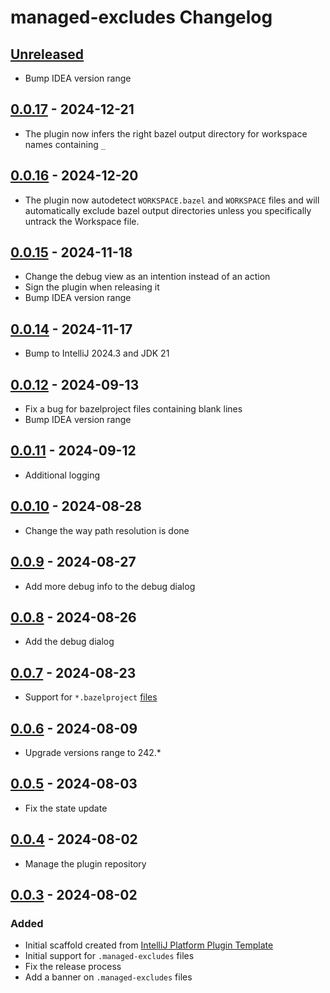 <!-- Keep a Changelog guide -> https://keepachangelog.com -->

# managed-excludes Changelog

## [Unreleased]

- Bump IDEA version range

## [0.0.17] - 2024-12-21

- The plugin now infers the right bazel output directory for workspace names containing `_`

## [0.0.16] - 2024-12-20

- The plugin now autodetect `WORKSPACE.bazel` and `WORKSPACE` files and will automatically 
exclude bazel output directories unless you specifically untrack the Workspace file.

## [0.0.15] - 2024-11-18

- Change the debug view as an intention instead of an action
- Sign the plugin when releasing it
- Bump IDEA version range

## [0.0.14] - 2024-11-17

- Bump to IntelliJ 2024.3 and JDK 21

## [0.0.12] - 2024-09-13

- Fix a bug for bazelproject files containing blank lines
- Bump IDEA version range

## [0.0.11] - 2024-09-12

- Additional logging

## [0.0.10] - 2024-08-28

- Change the way path resolution is done

## [0.0.9] - 2024-08-27

- Add more debug info to the debug dialog

## [0.0.8] - 2024-08-26

- Add the debug dialog

## [0.0.7] - 2024-08-23

- Support for `*.bazelproject` [files](https://ij.bazel.build/docs/project-views.html)

## [0.0.6] - 2024-08-09

- Upgrade versions range to 242.*

## [0.0.5] - 2024-08-03

- Fix the state update

## [0.0.4] - 2024-08-02

- Manage the plugin repository

## [0.0.3] - 2024-08-02

### Added

- Initial scaffold created from [IntelliJ Platform Plugin Template](https://github.com/JetBrains/intellij-platform-plugin-template)
- Initial support for `.managed-excludes` files
- Fix the release process
- Add a banner on `.managed-excludes` files

[Unreleased]: https://github.com/gplassard/managed-excludes/compare/v0.0.17...HEAD
[0.0.17]: https://github.com/gplassard/managed-excludes/compare/v0.0.16...v0.0.17
[0.0.16]: https://github.com/gplassard/managed-excludes/compare/v0.0.15...v0.0.16
[0.0.15]: https://github.com/gplassard/managed-excludes/compare/v0.0.14...v0.0.15
[0.0.14]: https://github.com/gplassard/managed-excludes/compare/v0.0.12...v0.0.14
[0.0.12]: https://github.com/gplassard/managed-excludes/compare/v0.0.11...v0.0.12
[0.0.11]: https://github.com/gplassard/managed-excludes/compare/v0.0.10...v0.0.11
[0.0.10]: https://github.com/gplassard/managed-excludes/compare/v0.0.9...v0.0.10
[0.0.9]: https://github.com/gplassard/managed-excludes/compare/v0.0.8...v0.0.9
[0.0.8]: https://github.com/gplassard/managed-excludes/compare/v0.0.7...v0.0.8
[0.0.7]: https://github.com/gplassard/managed-excludes/compare/v0.0.6...v0.0.7
[0.0.6]: https://github.com/gplassard/managed-excludes/compare/v0.0.5...v0.0.6
[0.0.5]: https://github.com/gplassard/managed-excludes/compare/v0.0.4...v0.0.5
[0.0.4]: https://github.com/gplassard/managed-excludes/compare/v0.0.3...v0.0.4
[0.0.3]: https://github.com/gplassard/managed-excludes/commits/v0.0.3
